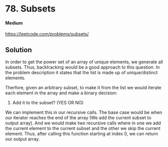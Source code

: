 # 78. Subsets

#### Medium

https://leetcode.com/problems/subsets/

## Solution

In order to get the power set of an array of unique elements, we generate all subsets. Thus, backtracking would be a good approach to this question. In the problem description it states that the list is made up of unique/distinct elements.

Therfore, given an arbitrary subset, to make it from the list we would iterate each element in the array and make a binary decision:

1. Add it to the subset? (YES OR NO)

We can implement this in our recursive calls. The base case would be when our iterator reaches the end of the array (We add the current subset to output array). And we would make two recursive calls where in one we add the current element to the current subset and the other we skip the current element. Thus, after calling this function starting at index 0, we can return our output array.
